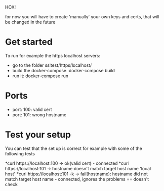 HOX!

for now you will have to create 'manually' your own keys and certs, that will be changed in the future 

# Get started
To run for example the https localhost servers:
  * go to the folder ssltest/https/localhost/
  * build the docker-compose: docker-compose build
  * run it: docker-compose run

# Ports
  * port: 100: valid cert
  * port: 101: wrong hostname

# Test your setup

You can test that the set up is correct for example with some of the following tests

  *curl https://localhost:100     -> ok(valid cert) - connected
  *curl https://localhost:101     -> hostname doesn't match target host name 'local host' 
  *curl https://localhost:101 -k  -> fail(hostname): hostname did not match target host name - connected, ignores the problems == doesn't check
